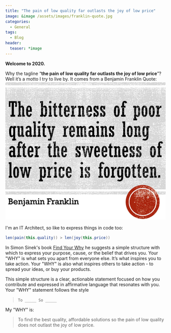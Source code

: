 ```yaml
---
title: "The pain of low quality far outlasts the joy of low price"
image: &image /assets/images/franklin-quote.jpg
categories:
  - General
tags:
  - Blog
header:
  teaser: *image
---
```

**Welcome to 2020.**

Why the tagline “**the pain of low quality far outlasts the joy of low price**”?  Well it’s a motto I try to live by. It comes from a Benjamin Franklin Quote:
![Benjamin Franklin Quote](/assets/images/franklin-quote.jpg)

I'm an IT Architect, so like to express things in code too:
```java
len(pain(this.quality)) > len(joy(this.price))
```
In Simon Sinek's book [Find Your Why](https://www.amazon.co.uk/Find-Your-Why-Practical-Discovering/dp/0241279267) he suggests a simple structure with which to express your purpose, cause, or the belief that drives you. Your "WHY" is what sets you apart from everyone else. It’s what inspires you to take action. Your "WHY" is also what inspires others to take action - to spread your ideas, or buy your products.

This simple structure is a clear, actionable statement focused on how you contribute and expressed in affirmative language that resonates with you.  Your "WHY" statement follows the style

> ``To _____ So _____``

My "WHY" is:

> To find the best quality, affordable solutions so the pain of low quality does not outlast the joy of low price.
